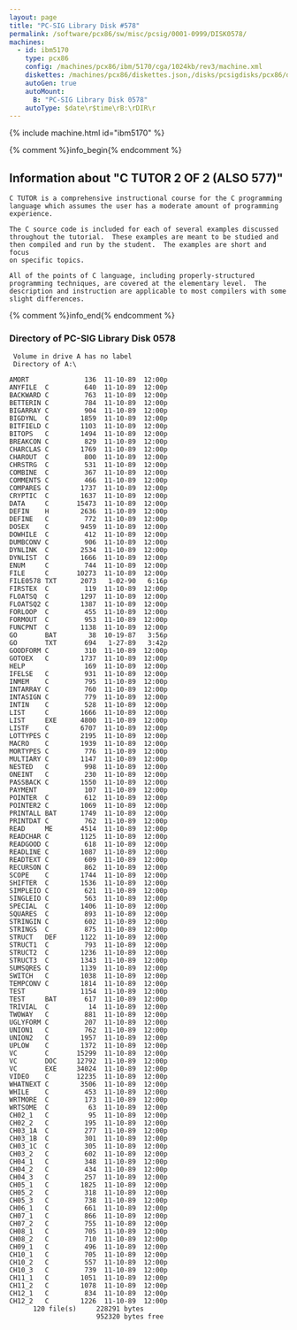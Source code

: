 ```yaml
---
layout: page
title: "PC-SIG Library Disk #578"
permalink: /software/pcx86/sw/misc/pcsig/0001-0999/DISK0578/
machines:
  - id: ibm5170
    type: pcx86
    config: /machines/pcx86/ibm/5170/cga/1024kb/rev3/machine.xml
    diskettes: /machines/pcx86/diskettes.json,/disks/pcsigdisks/pcx86/diskettes.json
    autoGen: true
    autoMount:
      B: "PC-SIG Library Disk 0578"
    autoType: $date\r$time\rB:\rDIR\r
---
```


{% include machine.html id="ibm5170" %}

{% comment %}info_begin{% endcomment %}

## Information about "C TUTOR 2 OF 2 (ALSO 577)"

    C TUTOR is a comprehensive instructional course for the C programming
    language which assumes the user has a moderate amount of programming
    experience.
    
    The C source code is included for each of several examples discussed
    throughout the tutorial.  These examples are meant to be studied and
    then compiled and run by the student.  The examples are short and focus
    on specific topics.
    
    All of the points of C language, including properly-structured
    programming techniques, are covered at the elementary level.  The
    description and instruction are applicable to most compilers with some
    slight differences.
{% comment %}info_end{% endcomment %}


### Directory of PC-SIG Library Disk 0578

     Volume in drive A has no label
     Directory of A:\

    AMORT              136  11-10-89  12:00p
    ANYFILE  C         640  11-10-89  12:00p
    BACKWARD C         763  11-10-89  12:00p
    BETTERIN C         784  11-10-89  12:00p
    BIGARRAY C         904  11-10-89  12:00p
    BIGDYNL  C        1859  11-10-89  12:00p
    BITFIELD C        1103  11-10-89  12:00p
    BITOPS   C        1494  11-10-89  12:00p
    BREAKCON C         829  11-10-89  12:00p
    CHARCLAS C        1769  11-10-89  12:00p
    CHAROUT  C         800  11-10-89  12:00p
    CHRSTRG  C         531  11-10-89  12:00p
    COMBINE  C         367  11-10-89  12:00p
    COMMENTS C         466  11-10-89  12:00p
    COMPARES C        1737  11-10-89  12:00p
    CRYPTIC  C        1637  11-10-89  12:00p
    DATA     C       15473  11-10-89  12:00p
    DEFIN    H        2636  11-10-89  12:00p
    DEFINE   C         772  11-10-89  12:00p
    DOSEX    C        9459  11-10-89  12:00p
    DOWHILE  C         412  11-10-89  12:00p
    DUMBCONV C         906  11-10-89  12:00p
    DYNLINK  C        2534  11-10-89  12:00p
    DYNLIST  C        1666  11-10-89  12:00p
    ENUM     C         744  11-10-89  12:00p
    FILE     C       10273  11-10-89  12:00p
    FILE0578 TXT      2073   1-02-90   6:16p
    FIRSTEX  C         119  11-10-89  12:00p
    FLOATSQ  C        1297  11-10-89  12:00p
    FLOATSQ2 C        1387  11-10-89  12:00p
    FORLOOP  C         455  11-10-89  12:00p
    FORMOUT  C         953  11-10-89  12:00p
    FUNCPNT  C        1138  11-10-89  12:00p
    GO       BAT        38  10-19-87   3:56p
    GO       TXT       694   1-27-89   3:42p
    GOODFORM C         310  11-10-89  12:00p
    GOTOEX   C        1737  11-10-89  12:00p
    HELP               169  11-10-89  12:00p
    IFELSE   C         931  11-10-89  12:00p
    INMEM    C         795  11-10-89  12:00p
    INTARRAY C         760  11-10-89  12:00p
    INTASIGN C         779  11-10-89  12:00p
    INTIN    C         528  11-10-89  12:00p
    LIST     C        1666  11-10-89  12:00p
    LIST     EXE      4800  11-10-89  12:00p
    LISTF    C        6707  11-10-89  12:00p
    LOTTYPES C        2195  11-10-89  12:00p
    MACRO    C        1939  11-10-89  12:00p
    MORTYPES C         776  11-10-89  12:00p
    MULTIARY C        1147  11-10-89  12:00p
    NESTED   C         998  11-10-89  12:00p
    ONEINT   C         230  11-10-89  12:00p
    PASSBACK C        1550  11-10-89  12:00p
    PAYMENT            107  11-10-89  12:00p
    POINTER  C         612  11-10-89  12:00p
    POINTER2 C        1069  11-10-89  12:00p
    PRINTALL BAT      1749  11-10-89  12:00p
    PRINTDAT C         762  11-10-89  12:00p
    READ     ME       4514  11-10-89  12:00p
    READCHAR C        1125  11-10-89  12:00p
    READGOOD C         618  11-10-89  12:00p
    READLINE C        1087  11-10-89  12:00p
    READTEXT C         609  11-10-89  12:00p
    RECURSON C         862  11-10-89  12:00p
    SCOPE    C        1744  11-10-89  12:00p
    SHIFTER  C        1536  11-10-89  12:00p
    SIMPLEIO C         621  11-10-89  12:00p
    SINGLEIO C         563  11-10-89  12:00p
    SPECIAL  C        1406  11-10-89  12:00p
    SQUARES  C         893  11-10-89  12:00p
    STRINGIN C         602  11-10-89  12:00p
    STRINGS  C         875  11-10-89  12:00p
    STRUCT   DEF      1122  11-10-89  12:00p
    STRUCT1  C         793  11-10-89  12:00p
    STRUCT2  C        1236  11-10-89  12:00p
    STRUCT3  C        1343  11-10-89  12:00p
    SUMSQRES C        1139  11-10-89  12:00p
    SWITCH   C        1038  11-10-89  12:00p
    TEMPCONV C        1814  11-10-89  12:00p
    TEST              1154  11-10-89  12:00p
    TEST     BAT       617  11-10-89  12:00p
    TRIVIAL  C          14  11-10-89  12:00p
    TWOWAY   C         881  11-10-89  12:00p
    UGLYFORM C         207  11-10-89  12:00p
    UNION1   C         762  11-10-89  12:00p
    UNION2   C        1957  11-10-89  12:00p
    UPLOW    C        1372  11-10-89  12:00p
    VC       C       15299  11-10-89  12:00p
    VC       DOC     12792  11-10-89  12:00p
    VC       EXE     34024  11-10-89  12:00p
    VIDEO    C       12235  11-10-89  12:00p
    WHATNEXT C        3506  11-10-89  12:00p
    WHILE    C         453  11-10-89  12:00p
    WRTMORE  C         173  11-10-89  12:00p
    WRTSOME  C          63  11-10-89  12:00p
    CH02_1   C          95  11-10-89  12:00p
    CH02_2   C         195  11-10-89  12:00p
    CH03_1A  C         277  11-10-89  12:00p
    CH03_1B  C         301  11-10-89  12:00p
    CH03_1C  C         305  11-10-89  12:00p
    CH03_2   C         602  11-10-89  12:00p
    CH04_1   C         348  11-10-89  12:00p
    CH04_2   C         434  11-10-89  12:00p
    CH04_3   C         257  11-10-89  12:00p
    CH05_1   C        1825  11-10-89  12:00p
    CH05_2   C         318  11-10-89  12:00p
    CH05_3   C         738  11-10-89  12:00p
    CH06_1   C         661  11-10-89  12:00p
    CH07_1   C         866  11-10-89  12:00p
    CH07_2   C         755  11-10-89  12:00p
    CH08_1   C         705  11-10-89  12:00p
    CH08_2   C         710  11-10-89  12:00p
    CH09_1   C         496  11-10-89  12:00p
    CH10_1   C         705  11-10-89  12:00p
    CH10_2   C         557  11-10-89  12:00p
    CH10_3   C         739  11-10-89  12:00p
    CH11_1   C        1051  11-10-89  12:00p
    CH11_2   C        1078  11-10-89  12:00p
    CH12_1   C         834  11-10-89  12:00p
    CH12_2   C        1226  11-10-89  12:00p
          120 file(s)     228291 bytes
                          952320 bytes free
